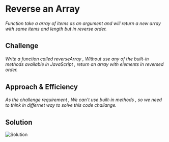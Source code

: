 # Reverse an Array
###### Function take a array of items as an argument and will return a new array with same items and length but in reverse order.

## Challenge
###### Write a function called reverseArray , Without use any of the built-in methods available in JavaScript , return an array with elements in reversed order.

## Approach & Efficiency
###### As the challenge requirement , We can't use built-in methods , so we need to think in differnet way to solve this code challange. 


## Solution
![Solution](../../assets/screenshot(48).png)
